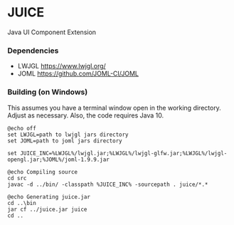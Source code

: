 # JUICE

Java UI Component Extension

### Dependencies

- LWJGL https://www.lwjgl.org/
- JOML https://github.com/JOML-CI/JOML

### Building (on Windows)

This assumes you have a terminal window open in the working directory. Adjust as necessary.
Also, the code requires Java 10.

```shell
@echo off
set LWJGL=path to lwjgl jars directory
set JOML=path to joml jars directory
 
set JUICE_INC=%LWJGL%/lwjgl.jar;%LWJGL%/lwjgl-glfw.jar;%LWJGL%/lwjgl-opengl.jar;%JOML%/joml-1.9.9.jar
 
@echo Compiling source
cd src
javac -d ../bin/ -classpath %JUICE_INC% -sourcepath . juice/*.*
 
@echo Generating juice.jar
cd ..\bin
jar cf ../juice.jar juice
cd ..
```
